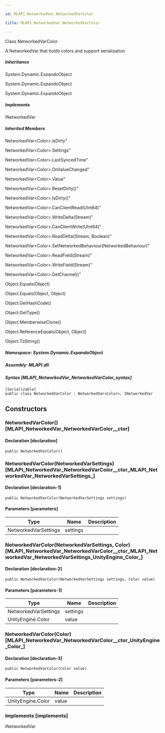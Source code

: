 ```yaml
---

id: MLAPI.NetworkedVar.NetworkedVarColor

title: MLAPI.NetworkedVar.NetworkedVarColor

---
```


Class NetworkedVarColor

<div class="markdown level0 summary" markdown="1">

A NetworkedVar that holds colors and support serialization

</div>

<div class="markdown level0 conceptual" markdown="1">

</div>

<div class="inheritance" markdown="1">

##### Inheritance

<div class="level0" markdown="1">

System.Dynamic.ExpandoObject

</div>

<div class="level1" markdown="1">

System.Dynamic.ExpandoObject

</div>

<div class="level2" markdown="1">

System.Dynamic.ExpandoObject

</div>

</div>

<div markdown="1" classs="implements">

##### Implements

<div markdown="1">

INetworkedVar

</div>

</div>

<div class="inheritedMembers" markdown="1">

##### Inherited Members

<div markdown="1">

NetworkedVar\<Color\>.isDirty"

</div>

<div markdown="1">

NetworkedVar\<Color\>.Settings"

</div>

<div markdown="1">

NetworkedVar\<Color\>.LastSyncedTime"

</div>

<div markdown="1">

NetworkedVar\<Color\>.OnValueChanged"

</div>

<div markdown="1">

NetworkedVar\<Color\>.Value"

</div>

<div markdown="1">

NetworkedVar\<Color\>.ResetDirty()"

</div>

<div markdown="1">

NetworkedVar\<Color\>.IsDirty()"

</div>

<div markdown="1">

NetworkedVar\<Color\>.CanClientRead(UInt64)"

</div>

<div markdown="1">

NetworkedVar\<Color\>.WriteDelta(Stream)"

</div>

<div markdown="1">

NetworkedVar\<Color\>.CanClientWrite(UInt64)"

</div>

<div markdown="1">

NetworkedVar\<Color\>.ReadDelta(Stream, Boolean)"

</div>

<div markdown="1">

NetworkedVar\<Color\>.SetNetworkedBehaviour(NetworkedBehaviour)"

</div>

<div markdown="1">

NetworkedVar\<Color\>.ReadField(Stream)"

</div>

<div markdown="1">

NetworkedVar\<Color\>.WriteField(Stream)"

</div>

<div markdown="1">

NetworkedVar\<Color\>.GetChannel()"

</div>

<div markdown="1">

Object.Equals(Object)

</div>

<div markdown="1">

Object.Equals(Object, Object)

</div>

<div markdown="1">

Object.GetHashCode()

</div>

<div markdown="1">

Object.GetType()

</div>

<div markdown="1">

Object.MemberwiseClone()

</div>

<div markdown="1">

Object.ReferenceEquals(Object, Object)

</div>

<div markdown="1">

Object.ToString()

</div>

</div>

##### **Namespace**: System.Dynamic.ExpandoObject

##### **Assembly**: MLAPI.dll

##### Syntax [MLAPI_NetworkedVar_NetworkedVarColor_syntax]

    [Serializable]
    public class NetworkedVarColor : NetworkedVar<Color>, INetworkedVar

## Constructors 

### NetworkedVarColor() [MLAPI_NetworkedVar_NetworkedVarColor__ctor]

<div class="markdown level1 summary" markdown="1">

</div>

<div class="markdown level1 conceptual" markdown="1">

</div>

#### Declaration [declaration]

    public NetworkedVarColor()

### NetworkedVarColor(NetworkedVarSettings) [MLAPI_NetworkedVar_NetworkedVarColor__ctor_MLAPI_NetworkedVar_NetworkedVarSettings_]

<div class="markdown level1 summary" markdown="1">

</div>

<div class="markdown level1 conceptual" markdown="1">

</div>

#### Declaration [declaration-1]

    public NetworkedVarColor(NetworkedVarSettings settings)

#### Parameters [parameters]

| Type                 | Name     | Description |
|----------------------|----------|-------------|
| NetworkedVarSettings | settings |             |

### NetworkedVarColor(NetworkedVarSettings, Color) [MLAPI_NetworkedVar_NetworkedVarColor__ctor_MLAPI_NetworkedVar_NetworkedVarSettings_UnityEngine_Color_]

<div class="markdown level1 summary" markdown="1">

</div>

<div class="markdown level1 conceptual" markdown="1">

</div>

#### Declaration [declaration-2]

    public NetworkedVarColor(NetworkedVarSettings settings, Color value)

#### Parameters [parameters-1]

| Type                 | Name     | Description |
|----------------------|----------|-------------|
| NetworkedVarSettings | settings |             |
| UnityEngine.Color    | value    |             |

### NetworkedVarColor(Color) [MLAPI_NetworkedVar_NetworkedVarColor__ctor_UnityEngine_Color_]

<div class="markdown level1 summary" markdown="1">

</div>

<div class="markdown level1 conceptual" markdown="1">

</div>

#### Declaration [declaration-3]

    public NetworkedVarColor(Color value)

#### Parameters [parameters-2]

| Type              | Name  | Description |
|-------------------|-------|-------------|
| UnityEngine.Color | value |             |

### Implements [implements]

<div markdown="1">

INetworkedVar

</div>
